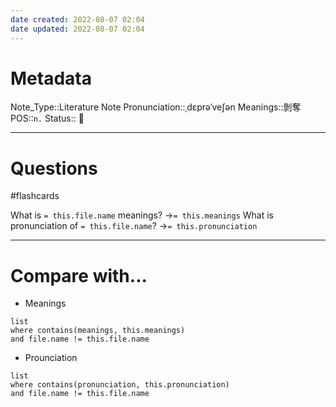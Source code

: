```yaml
---
date created: 2022-08-07 02:04
date updated: 2022-08-07 02:04
---
```


# Metadata

Note_Type::Literature Note
Pronunciation::ˌdɛprəˈveʃən
Meanings::剝奪
POS::`n.`
Status:: 👶

---

# Questions

#flashcards

What is `= this.file.name` meanings? ->`= this.meanings` <!--SR:!2022-08-19,3,250-->
What is pronunciation of `= this.file.name`? ->`= this.pronunciation` <!--SR:!2022-09-01,20,290-->

---

# Compare with...

- Meanings

```dataview
list
where contains(meanings, this.meanings)
and file.name != this.file.name
```

- Prounciation

```dataview
list
where contains(pronunciation, this.pronunciation)
and file.name != this.file.name
```
